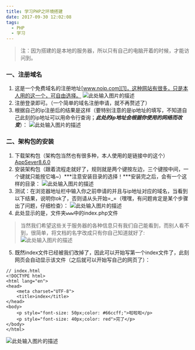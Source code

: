 ```yaml
---
title: 学习PHP之环境搭建
date: 2017-09-30 12:02:08
tags: 
  - PHP
  - 学习
---
```



> 注：因为搭建的是本地的服务器，所以只有自己的电脑开着的时候，才能访问到。

<!-- more -->

### 一、注册域名

 1. 这是一个免费域名的注册地址[www.noip.com][1]，这种网站有很多，只是本人用的这一个，可自由选择。
 ![此处输入图片的描述][2]
 2. 注册登录即可。（一个简单的域名注册申请，就不再赘述了）
 3. 根据自己的ip注册后的结果是这样（要特别注意的是ip地址的填写，不知道自己此刻的ip地址可以用命令行查询；***此处的ip地址会根据你使用的网络而改变***）：
 ![此处输入图片的描述][3]

### 二、架构包的安装

 1. 下载架构包（架构包当然也有很多种，本人使用的是链接中的这个）[AppSever8.6.0][4]
 2. 安装架构包（跟着流程走就好了，规则就是两个键按左边，三个键按中间，一个键就只能按它咯~）***注意安装目录的选择！***安装完之后，会有一个这样的目录：
 ![此处输入图片的描述][5]
 3. 测试：在浏览器地址栏中输入你之前申请的并且与ip地址对应的域名，当看到以下结果，说明你ok了，否则请从头开始=_=（嘿嘿，有问题肯定是某个步骤出了问题，仔细检查）：
 ![此处输入图片的描述][6]
 4. 此处显示的是，文件夹`www`中的index.php文件
> 当然我们希望这些关于服务器的各种信息只有我们自己能看到，而别人看不到，很简单，将文档的名字改成只有你自己知道就好了:
![此处输入图片的描述][7]
 5. 既然index文件已经被我们改掉了，因此可以开始写第一个index文件了，此刻网页会自动显示该文件（之后就可以开始写自己的网页了）：
 
```
// index.html
<!DOCTYPE html>
<html lang="en">
<head>
	<meta charset="UTF-8">
	<title>index</title>
</head>
<body>
	<p style="font-size: 50px;color: #66ccff;">啦啦啦</p>
	<p style="font-size: 40px;color: red">完了</p>
</body>
</html>
```

![此处输入图片的描述][8]
  


  [1]: https://www.noip.com/
  [2]: http://otn4ut2th.bkt.clouddn.com/blogwebsite.PNG
  [3]: http://otn4ut2th.bkt.clouddn.com/blogresult.PNG
  [4]: https://www.appservnetwork.com/en/
  [5]: http://otn4ut2th.bkt.clouddn.com/blogfile.PNG
  [6]: http://otn4ut2th.bkt.clouddn.com/blogifo.png
  [7]: http://otn4ut2th.bkt.clouddn.com/blogfilename.png
  [8]: http://otn4ut2th.bkt.clouddn.com/blogover.png